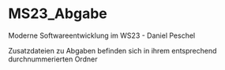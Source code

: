 # MS23_Abgabe
Moderne Softwareentwicklung im WS23 - Daniel Peschel

Zusatzdateien zu Abgaben befinden sich in ihrem entsprechend durchnummerierten Ordner

